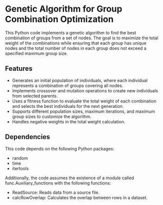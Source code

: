# Genetic Algorithm for Group Combination Optimization
This Python code implements a genetic algorithm to find the best combination of groups from a set of nodes. The goal is to maximize the total weight of the combinations while ensuring that each group has unique nodes and the total number of nodes in each group does not exceed a specified maximum group size.

## Features
* Generates an initial population of individuals, where each individual represents a combination of groups covering all nodes.
* Implements crossover and mutation operations to create new individuals from selected parents.
* Uses a fitness function to evaluate the total weight of each combination and selects the best individuals for the next generation.
* Supports different population sizes, maximum iterations, and maximum group sizes to customize the algorithm.
* Handles negative weights in the total weight calculation.
## Dependencies
This code depends on the following Python packages:

* random
* time
* itertools

Additionally, the code assumes the existence of a module called func.Auxiliary_functions with the following functions:

* ReadSource: Reads data from a source file.
* calcRowOverlap: Calculates the overlap between rows in a dataset.